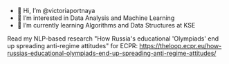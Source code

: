 - 👋 Hi, I’m @victoriaportnaya
- 👀 I’m interested in Data Analysis and Machine Learning 
- 🌱 I’m currently learning Algorithms and Data Structures at KSE 

Read my NLP-based research "How Russia's educational 'Olympiads' end up spreading anti-regime attitudes" for ECPR: https://theloop.ecpr.eu/how-russias-educational-olympiads-end-up-spreading-anti-regime-attitudes/
